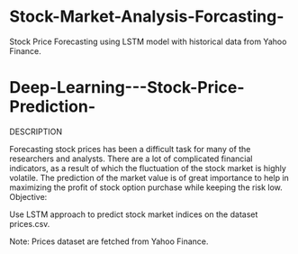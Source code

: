# Stock-Market-Analysis-Forcasting-
Stock Price Forecasting using LSTM model with historical data from Yahoo Finance.

# Deep-Learning---Stock-Price-Prediction-
DESCRIPTION

Forecasting stock prices has been a difficult task for many of the researchers and analysts. There are a lot of complicated financial indicators, as a result of which the fluctuation of the stock market is highly volatile. The prediction of the market value is of great importance to help in maximizing the profit of stock option purchase while keeping the risk low.
Objective:

Use LSTM approach to predict stock market indices on the dataset prices.csv.

Note: Prices dataset are fetched from Yahoo Finance.
